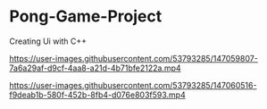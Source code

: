 # Pong-Game-Project
Creating Ui with C++





https://user-images.githubusercontent.com/53793285/147059807-7a6a29af-d9cf-4aa8-a21d-4b71bfe2122a.mp4





https://user-images.githubusercontent.com/53793285/147060516-f9deab1b-580f-452b-8fb4-d076e803f593.mp4

